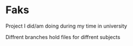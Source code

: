 # Faks
Project I did/am doing during my time in university

Diffrent branches hold files for diffrent subjects
